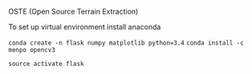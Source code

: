 OSTE (Open Source Terrain Extraction)

To set up virtual environment install anaconda

`conda create -n flask numpy matplotlib python=3.4`
`conda install -c menpo opencv3`

`source activate flask`
